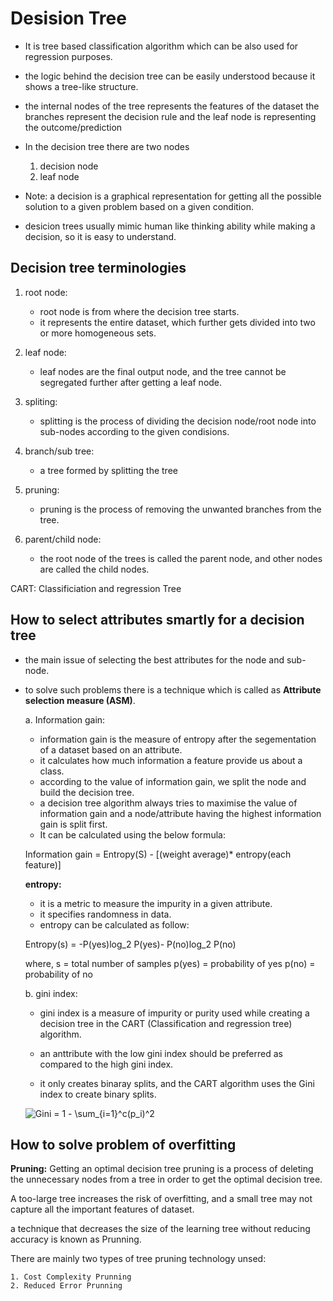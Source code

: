 # Desision Tree
- It is tree based classification algorithm which can be also used for regression purposes.

[//]: # (add the image of an example decision tree)

- the logic behind the decision tree can be easily understood because it shows a tree-like structure.

- the internal nodes of the tree represents the features of the dataset the branches represent the decision rule and the leaf node is representing the outcome/prediction

- In the decision tree there are two nodes
    1. decision node
    2. leaf node
    
- Note: a decision is a graphical representation for getting all the possible solution to a given problem based on a given condition.


- desicion trees usually mimic human like thinking ability while making a decision, so it is easy to understand.

## Decision tree terminologies

1. root node:
    - root node is from where the decision tree starts. 
    - it represents the entire dataset, which further gets divided into two or more homogeneous sets.

2. leaf node:
    - leaf nodes are the final output node, and the tree cannot be segregated further after getting a leaf node. 

3. spliting:
    - splitting is the process of dividing the decision node/root node into sub-nodes according to the given condisions.

4. branch/sub tree:
    - a tree formed by splitting the tree
    
5. pruning:
    - pruning is the process of removing the unwanted branches from the tree.
    
6. parent/child node:
    - the root node of the trees is called the parent node, and other nodes are called the child nodes.

CART: Classificiation and regression Tree


## How to select attributes smartly for a decision tree
- the main issue of selecting the best attributes for the node and sub-node.
- to solve such problems there is a technique which is called as **Attribute selection measure (ASM)**.

    a. Information gain:
    - information gain is the measure of entropy after the segementation of a dataset based on an attribute. 
    - it calculates how much information a feature provide us about a class.
    - according to the value of information gain, we split the node and build the decision tree.
    - a decision tree algorithm always tries to maximise the value of information gain and a node/attribute having the highest information gain is split first.
    - It can be calculated using the below formula:
    
    Information gain  = Entropy(S) - [(weight average)* entropy(each feature)]
    
    **entropy:**
    - it is a metric to measure the impurity in a given attribute.
    - it specifies randomness in data.
    - entropy can be calculated as follow:
    
    Entropy(s) = -P(yes)log_2 P(yes)- P(no)log_2 P(no)
    
    where, s = total number of samples
    p(yes) = probability of yes
    p(no) = probability of no
    
    
    
    b. gini index:
    - gini index is a measure of impurity or purity used while creating a decision tree in the CART (Classification and regression tree) algorithm.
    
    - an anttribute with the low gini index should be preferred as compared to the high gini index.
    - it only creates binaray splits, and the CART algorithm uses the Gini index to create binary splits.
    
    <img src="https://latex.codecogs.com/svg.latex?\Large&space;x=\frac{-b\pm\sqrt{b^2-4ac}}{2a}" title="
    Gini = 1 - \sum_{i=1}^c(p_i)^2"/>
    
## How to solve problem of overfitting
    
**Pruning:** Getting an optimal decision tree pruning is a process of deleting the unnecessary nodes from a tree in order to get the optimal decision tree.

A too-large tree increases the risk of overfitting, and a small tree may not capture all the important features of dataset.

a technique that decreases the size of the learning tree without reducing accuracy is known as Prunning.

There are mainly two types of tree pruning technology unsed:

    1. Cost Complexity Prunning
    2. Reduced Error Prunning
    

    
    